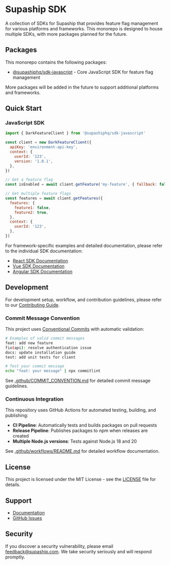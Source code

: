 # Supaship SDK

A collection of SDKs for Supaship that provides feature flag management for various platforms and frameworks. This monorepo is designed to house multiple SDKs, with more packages planned for the future.

## Packages

This monorepo contains the following packages:

- [@supashiphq/sdk-javascript](./packages/javascript/README.md) - Core JavaScript SDK for feature flag management

More packages will be added in the future to support additional platforms and frameworks.

## Quick Start

### JavaScript SDK

```javascript
import { DarkFeatureClient } from '@supashiphq/sdk-javascript'

const client = new DarkFeatureClient({
  apiKey: 'environment-api-key',
  context: {
    userId: '123',
    version: '1.0.1',
  },
})

// Get a feature flag
const isEnabled = await client.getFeature('my-feature', { fallback: false })

// Get multiple feature flags
const features = await client.getFeatures({
  features: {
    feature1: false,
    feature2: true,
  },
  context: {
    userId: '123',
  },
})
```

For framework-specific examples and detailed documentation, please refer to the individual SDK documentation:

- [React SDK Documentation](./packages/react/README.md)
- [Vue SDK Documentation](./packages/vue/README.md)
- [Angular SDK Documentation](./packages/angular/README.md)

## Development

For development setup, workflow, and contribution guidelines, please refer to our [Contributing Guide](./CONTRIBUTING.md).

### Commit Message Convention

This project uses [Conventional Commits](https://www.conventionalcommits.org/) with automatic validation:

```bash
# Examples of valid commit messages
feat: add new feature
fix(api): resolve authentication issue
docs: update installation guide
test: add unit tests for client

# Test your commit message
echo "feat: your message" | npx commitlint
```

See [.github/COMMIT_CONVENTION.md](./.github/COMMIT_CONVENTION.md) for detailed commit message guidelines.

### Continuous Integration

This repository uses GitHub Actions for automated testing, building, and publishing:

- **CI Pipeline**: Automatically tests and builds packages on pull requests
- **Release Pipeline**: Publishes packages to npm when releases are created
- **Multiple Node.js versions**: Tests against Node.js 18 and 20

See [.github/workflows/README.md](./.github/workflows/README.md) for detailed workflow documentation.

## License

This project is licensed under the MIT License - see the [LICENSE](./LICENSE) file for details.

## Support

- [Documentation](https://supaship.com/docs)
- [GitHub Issues](https://github.com/supashiphq/sdk/issues)

## Security

If you discover a security vulnerability, please email feedback@supaship.com. We take security seriously and will respond promptly.
